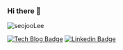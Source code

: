 ### Hi there 👋 

![seojooLee](https://github-readme-stats.vercel.app/api?username=seojooLee&show_icons=true&theme=dark)

  [![Tech Blog Badge](http://img.shields.io/badge/-Tech%20blog-black?style=flat-square&logo=github&link=https://potential-coding.tistory.com/)](https://potential-coding.tistory.com/) 
  [![Linkedin Badge](https://img.shields.io/badge/-LinkedIn-blue?style=flat-square&logo=Linkedin&logoColor=white&link=https://www.linkedin.com/in/seojoo-lee-2b685818a/)](https://www.linkedin.com/in/seojoo-lee-2b685818a/)
